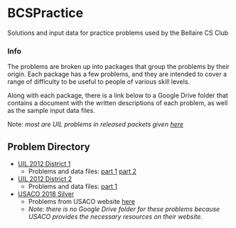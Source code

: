 # BCSPractice
Solutions and input data for practice problems used by the Bellaire CS Club

### Info
The problems are broken up into packages that group the problems by their origin.
Each package has a few problems, and they are intended to cover a range of difficulty to be useful to people of various skill levels.

Along with each package, there is a link below to a Google Drive folder that contains a document with the written descriptions of each problem, as well as the sample input data files.

Note: *most are UIL problems in released packets given [here](http://www.cs.utexas.edu/users/scottm/uil/practiceMaterials.html)*

## Problem Directory
- [UIL 2012 District 1](src/uil2012/district1)
    - Problems and data files: [part 1](bit.ly/BCS005) [part 2](bit.ly/BCS008)
- [UIL 2012 District 2](src/uil2012/district2)
    - Problems and data files: [part 1](bit.ly/BCS009)
- [USACO 2018 Silver](src/uil2018)
    - Problems from USACO website [here](http://www.usaco.org/index.php?page=dec18results)
    - *Note: there is no Google Drive folder for these problems because USACO provides the necessary resources on their website.*